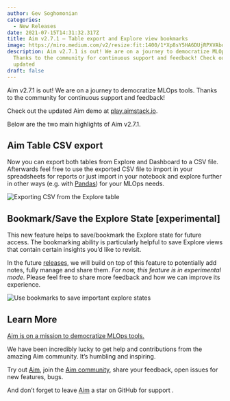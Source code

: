 ```yaml
---
author: Gev Soghomonian
categories:
  - New Releases
date: 2021-07-15T14:31:32.317Z
title: Aim v2.7.1 — Table export and Explore view bookmarks
image: https://miro.medium.com/v2/resize:fit:1400/1*Xp8sY5HA6DUjRPXVAboB3A.gif
description: Aim v2.7.1 is out! We are on a journey to democratize MLOps tools.
  Thanks to the community for continuous support and feedback! Check out the
  updated
draft: false
---
```

Aim v2.7.1 is out! We are on a journey to democratize MLOps tools. Thanks to the community for continuous support and feedback!

Check out the updated Aim demo at [play.aimstack.io](http://play.aimstack.io:43900/dashboard).

Below are the two main highlights of Aim v2.7.1.

## Aim Table CSV export

Now you can export both tables from Explore and Dashboard to a CSV file. Afterwards feel free to use the exported CSV file to import in your spreadsheets for reports or just import in your notebook and explore further in other ways (e.g. with [Pandas](https://pandas.pydata.org/)) for your MLOps needs.

![](https://miro.medium.com/v2/resize:fit:1400/1*Xp8sY5HA6DUjRPXVAboB3A.gif "Exporting CSV from the Explore table")

## Bookmark/Save the Explore State \[experimental]

This new feature helps to save/bookmark the Explore state for future access. The bookmarking ability is particularly helpful to save Explore views that contain certain insights you’d like to revisit.

In the future [releases](https://aimstack.io/blog/new-releases/aim%E2%80%99s-foundations-why-we%E2%80%99re-building-a-tensorboard-alternative), we will build on top of this feature to potentially add notes, fully manage and share them. *For now, this feature is in experimental mode*. Please feel free to share more feedback and how we can improve its experience.

![](https://miro.medium.com/v2/resize:fit:1400/1*U5a36lDx7-xgSONKh1-D0A.gif "Use bookmarks to save important explore states")

## Learn More



[Aim is on a mission to democratize MLOps tools.](https://github.com/aimhubio/aim#democratizing-ai-dev-tools)

We have been incredibly lucky to get help and contributions from the amazing Aim community. It’s humbling and inspiring.

Try out [Aim](https://github.com/aimhubio/aim), join the [Aim community](https://join.slack.com/t/aimstack/shared_invite/zt-193hk43nr-vmi7zQkLwoxQXn8LW9CQWQ), share your feedback, open issues for new features, bugs.

And don’t forget to leave [Aim](https://github.com/aimhubio/aim) a star on GitHub for support .